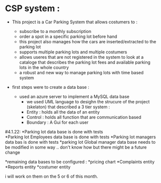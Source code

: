 # CSP system :
* This project is a Car Parking System that allows costumers to :
  * subscribe to a monthly subscription
  * order a spot in a specific parking lot before hand 
  * this project also manages how the cars are inserted/extracted to the parking lot 
  * supports multiple parking lots and multiple costumers 
  * allows useres that are not registered in the system to look at a cataloge that describes the parking lot fees and available parking lots in the whole country 
  * a robust and new way to manage parking lots with time based system 


* first steps were to create a data base :
   * used an azure server to implement a MySQL data base 
     * we used UML language to desighn the strucure of the project (skelaton) that described a 3 tier system :
      * Entity : holds all the data of an entity 
      * Control : holds all function that are communication based 
      * Boundary : A Gui for each user 
     
#4.1.22:
*Parking lot data base is done with tests  
*Parking lot Employees data base is done with tests 
*Parking lot managers data bas is done with tests
*parking lot Global manager data base needs to be modified in some way .. don't know how but there might be a future change

*remaining data bases to be configured :
*pricing chart 
*Complaints entity 
*Reports entity
*costumer entity

i will work on them on the 5 or 6 of this month. 


